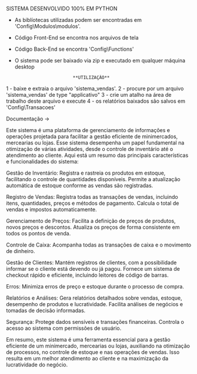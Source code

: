 SISTEMA DESENVOLVIDO 100% EM PYTHON

* As biblíotecas utilizadas podem ser encontradas em 'Config\Modulos\modulos'.

* Código Front-End se encontra nos arquivos de tela

* Código Back-End se encontra 'Config\Functions'

* O sistema pode ser baixado via zip e executado em qualquer máquina desktop
                            
                            **UTILIZAÇÃO**
1 - baixe e extraia o arquivo 'sistema_vendas'.
2 - procure por um arquivo 'sistema_vendas' de type "applicativo"
3 - crie um atalho na área de trabalho deste arquivo e execute
4 - os relatórios baixados são salvos em 'Config\Transacoes'


Documentação ->

Este sistema é uma plataforma de gerenciamento de informações e operações projetada para facilitar a gestão eficiente de minimercados, mercearias ou lojas. Esse sistema desempenha um papel fundamental na otimização de várias atividades, desde o controle de inventário até o atendimento ao cliente. Aqui está um resumo das principais características e funcionalidades do sistema:

Gestão de Inventário:
Registra e rastreia os produtos em estoque, facilitando o controle de quantidades disponíveis. Permite a atualização automática de estoque conforme as vendas são registradas.

Registro de Vendas:
Registra todas as transações de vendas, incluindo itens, quantidades, preços e métodos de pagamento.
Calcula o total de vendas e impostos automaticamente.

Gerenciamento de Preços:
Facilita a definição de preços de produtos, novos preços e descontos.
Atualiza os preços de forma consistente em todos os pontos de venda.

Controle de Caixa:
Acompanha todas as transações de caixa e o movimento de dinheiro.

Gestão de Clientes:
Mantém registros de clientes, com a possibilidade informar se o cliente está devendo ou já pagou.
Fornece um sistema de checkout rápido e eficiente, incluindo leitores de código de barras.

Erros:
Minimiza erros de preço e estoque durante o processo de compra.

Relatórios e Análises:
Gera relatórios detalhados sobre vendas, estoque, desempenho de produtos e lucratividade.
Facilita análises de negócios e tomadas de decisão informadas.

Segurança:
Protege dados sensíveis e transações financeiras.
Controla o acesso ao sistema com permissões de usuário.

Em resumo, este sistema é uma ferramenta essencial para a gestão eficiente de um minimercado, mercearias ou lojas, auxiliando na otimização de processos, no controle de estoque e nas operações de vendas. Isso resulta em um melhor atendimento ao cliente e na maximização da lucratividade do negócio.